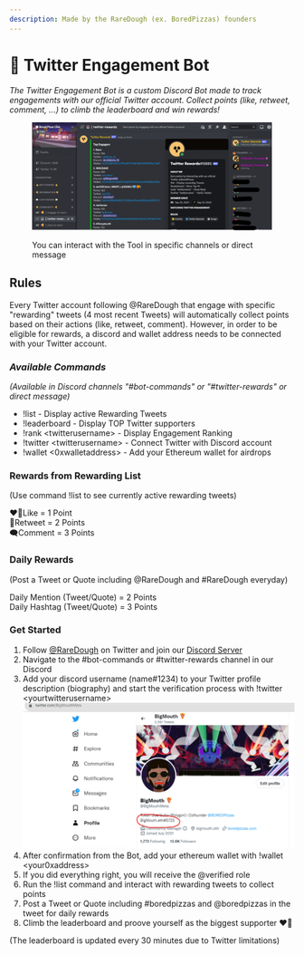 ```yaml
---
description: Made by the RareDough (ex. BoredPizzas) founders
---
```


# 🤖 Twitter Engagement Bot

_The Twitter Engagement Bot is a custom Discord Bot made to track engagements with our official Twitter account. Collect points (like, retweet, comment, ...) to climb the leaderboard and win rewards!_

<figure><img src=".gitbook/assets/image (3).png" alt=""><figcaption><p>You can interact with the Tool in specific channels or direct message</p></figcaption></figure>

## Rules

Every Twitter account following @RareDough that engage with specific "rewarding" tweets (4 most recent Tweets) will automatically collect points based on their actions (like, retweet, comment). However, in order to be eligible for rewards, a discord and wallet address needs to be connected with your Twitter account.

### _Available Commands_

_(Available in Discord channels "#bot-commands" or "#twitter-rewards" or direct message)_

* !list - Display active Rewarding Tweets
* !leaderboard - Display TOP Twitter supporters
* !rank \<twitterusername> - Display Engagement Ranking
* !twitter \<twitterusername> - Connect Twitter with Discord account
* !wallet <0xwalletaddress> - Add your Ethereum wallet for airdrops

### Rewards from Rewarding List

(Use command !list to see currently active rewarding tweets)

❤️‍🔥Like = 1 Point\
🔁Retweet = 2 Points\
🗨️Comment = 3 Points

### Daily Rewards

(Post a Tweet or Quote including @RareDough and #RareDough everyday)

Daily Mention (Tweet/Quote) = 2 Points\
Daily Hashtag (Tweet/Quote) = 3 Points

### **Get Started**

1. Follow [@RareDough](https://twitter.com/RareDough) on Twitter and join our [Discord Server](https://discord.com/invite/GbwykC99N6)
2. Navigate to the #bot-commands or #twitter-rewards channel in our Discord
3. Add your discord username (name#1234) to your Twitter profile description (biography) and start the verification process with !twitter \<yourtwitterusername> ![](<.gitbook/assets/image (1) (1).png>)
4. After confirmation from the Bot, add your ethereum wallet with !wallet \<your0xaddress>
5. If you did everything right, you will receive the @verified role
6. Run the !list command and interact with rewarding tweets to collect points
7. Post a Tweet or Quote including #boredpizzas and @boredpizzas in the tweet for daily rewards
8. Climb the leaderboard and proove yourself as the biggest supporter ❤️‍🔥

(The leaderboard is updated every 30 minutes due to Twitter limitations)&#x20;

